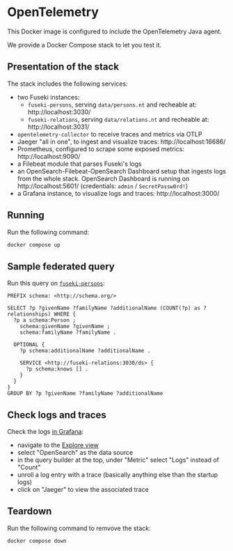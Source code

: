 # OpenTelemetry

This Docker image is configured to include the OpenTelemetry Java agent.

We provide a Docker Compose stack to let you test it.

## Presentation of the stack

The stack includes the following services:

- two Fuseki instances:
  - `fuseki-persons`, serving `data/persons.nt` and recheable at: http://localhost:3030/
  - `fuseki-relations`, serving `data/relations.nt` and recheable at: http://localhost:3031/
- `opentelemetry-collector` to receive traces and metrics via OTLP
- Jaeger "all in one", to ingest and visualize traces: http://localhost:16686/
- Prometheus, configured to scrape some exposed metrics: http://localhost:9090/
- a Filebeat module that parses Fuseki's logs
- an OpenSearch-Filebeat-OpenSearch Dashboard setup that ingests logs from the whole stack.
  OpenSearch Dashboard is running on http://localhost:5601/ (credentials: `admin` / `SecretPassw0rd!`)
- a Grafana instance, to visualize logs and traces: http://localhost:3000/

## Running

Run the following command:

```sh
docker compose up
```

## Sample federated query

Run this query on [`fuseki-persons`](http://localhost:3030/#/dataset/ds/query):

```sparql
PREFIX schema: <http://schema.org/>

SELECT ?p ?givenName ?familyName ?additionalName (COUNT(?p) as ?relationships) WHERE {
  ?p a schema:Person ;
    schema:givenName ?givenName ;
    schema:familyName ?familyName .

  OPTIONAL {
    ?p schema:additionalName ?additionalName .

    SERVICE <http://fuseki-relations:3030/ds> {
      ?p schema:knows [] .
    }
  }
}
GROUP BY ?p ?givenName ?familyName ?additionalName
```

## Check logs and traces

Check the logs [in Grafana](http://localhost:3000):

- navigate to the [Explore view](http://localhost:3000/explore)
- select "OpenSearch" as the data source
- in the query builder at the top, under "Metric" select "Logs" instead of "Count"
- unroll a log entry with a trace (basically anything else than the startup logs)
- click on "Jaeger" to view the associated trace

## Teardown

Run the following command to remvove the stack:

```sh
docker compose down
```